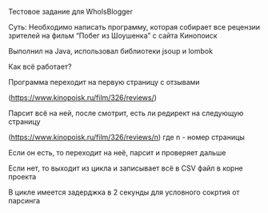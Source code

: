 Тестовое задание для WhoIsBlogger

Суть: Необходимо написать программу, которая собирает все рецензии зрителей на фильм “Побег из Шоушенка” с сайта Кинопоиск 

Выполнил на Java, использовал библиотеки jsoup и lombok 

Как всё работает? 

Программа переходит на первую страницу с отзывами 

(https://www.kinopoisk.ru/film/326/reviews/)

Парсит всё на ней, после смотрит, есть ли редирект на следующую страницу

(https://www.kinopoisk.ru/film/326/reviews/n) где n - номер страницы

Если он есть, то переходит на неё, парсит и проверяет дальше

Если нет, то выходит из цикла и записывает всё в CSV файл в корне проекта

В цикле имеется задерджка в 2 секунды для условного сокртия от парсинга 
